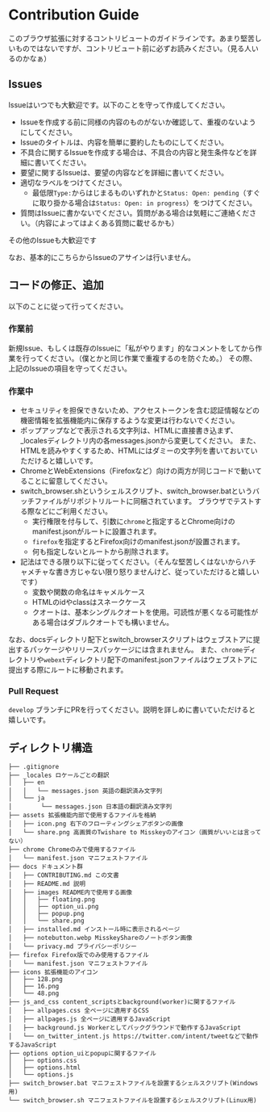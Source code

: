 # Contribution Guide

このブラウザ拡張に対するコントリビュートのガイドラインです。あまり堅苦しいものではないですが、コントリビュート前に必ずお読みください。（見る人いるのかなぁ）  

## Issues

Issueはいつでも大歓迎です。以下のことを守って作成してください。  

- Issueを作成する前に同様の内容のものがないか確認して、重複のないようにしてください。
- Issueのタイトルは、内容を簡単に要約したものにしてください。
- 不具合に関するIssueを作成する場合は、不具合の内容と発生条件などを詳細に書いてください。
- 要望に関するIssueは、要望の内容などを詳細に書いてください。
- 適切なラベルをつけてください。
    - 最低限`Type:`からはじまるものいずれかと`Status: Open: pending`（すぐに取り掛かる場合は`Status: Open: in progress`）をつけてください。
- 質問はIssueに書かないでください。質問がある場合は気軽にご連絡ください。（内容によってはよくある質問に載せるかも）

その他のIssueも大歓迎です

なお、基本的にこちらからIssueのアサインは行いません。

## コードの修正、追加

以下のことに従って行ってください。

### 作業前

新規Issue、もしくは既存のIssueに「私がやります」的なコメントをしてから作業を行ってください。（僕とかと同じ作業で重複するのを防ぐため。）
その際、上記のIssueの項目を守ってください。

### 作業中

- セキュリティを担保できないため、アクセストークンを含む認証情報などの機密情報を拡張機能内に保存するような変更は行わないでください。
- ポップアップなどで表示される文字列は、HTMLに直接書き込まず、_localesディレクトリ内の各messages.jsonから変更してください。
また、HTMLを読みやすくするため、HTMLにはダミーの文字列を書いておいていただけると嬉しいです。
- ChromeとWebExtensions（Firefoxなど）向けの両方が同じコードで動いてることに留意してください。  
- switch_browser.shというシェルスクリプト、switch_browser.batというバッチファイルがリポジトリルートに同梱されています。
ブラウザでテストする際などにご利用ください。
    - 実行権限を付与して、引数に`chrome`と指定するとChrome向けのmanifest.jsonがルートに設置されます。
    - `firefox`を指定するとFirefox向けのmanifest.jsonが設置されます。
    - 何も指定しないとルートから削除されます。
- 記法はできる限り以下に従ってください。（そんな堅苦しくはないからハチャメチャな書き方じゃない限り怒りませんけど、従っていただけると嬉しいです）
    - 変数や関数の命名はキャメルケース
    - HTMLのidやclassはスネークケース
    - クオートは、基本シングルクオートを使用。可読性が悪くなる可能性がある場合はダブルクオートでも構いません。

なお、docsディレクトリ配下とswitch_browserスクリプトはウェブストアに提出するパッケージやリリースパッケージには含まれません。
また、`chrome`ディレクトリや`webext`ディレクトリ配下のmanifest.jsonファイルはウェブストアに提出する際にルートに移動されます。

### Pull Request

`develop` ブランチにPRを行ってください。説明を詳しめに書いていただけると嬉しいです。

## ディレクトリ構造

```
├── .gitignore
├── _locales ロケールごとの翻訳
│   ├── en
│   │   └── messages.json 英語の翻訳済み文字列
│   └── ja
│        └── messages.json 日本語の翻訳済み文字列
├── assets 拡張機能内部で使用するファイルを格納
│   ├── icon.png 右下のフローティングシェアボタンの画像
│   └── share.png 高画質のTwishare to Misskeyのアイコン（画質がいいとは言ってない）
├── chrome Chromeのみで使用するファイル
│   └── manifest.json マニフェストファイル
├── docs ドキュメント群
│   ├── CONTRIBUTING.md この文書
│   ├── README.md 説明
│   ├── images README内で使用する画像
│   │   ├── floating.png
│   │   ├── option_ui.png
│   │   ├── popup.png
│   │   └── share.png
│   ├── installed.md インストール時に表示されるページ
│   ├── notebutton.webp MisskeyShareのノートボタン画像
│   └── privacy.md プライバシーポリシー
├── firefox Firefox版でのみ使用するファイル
│   └── manifest.json マニフェストファイル
├── icons 拡張機能のアイコン
│   ├── 128.png
│   ├── 16.png
│   └── 48.png
├── js_and_css content_scriptsとbackground(worker)に関するファイル
│   ├── allpages.css 全ページに適用するCSS
│   ├── allpages.js 全ページに適用するJavaScript
│   ├── background.js Workerとしてバックグラウンドで動作するJavaScript
│   └── on_twitter_intent.js https://twitter.com/intent/tweetなどで動作するJavaScript
├── options option_uiとpopupに関するファイル
│   ├── options.css
│   ├── options.html
│   └── options.js
├── switch_browser.bat マニフェストファイルを設置するシェルスクリプト(Windows用)
└── switch_browser.sh マニフェストファイルを設置するシェルスクリプト(Linux用)
```
